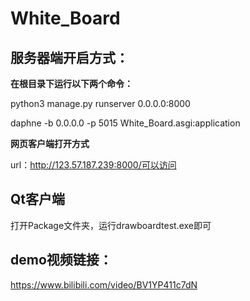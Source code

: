 # White_Board

## 服务器端开启方式：

**在根目录下运行以下两个命令：**

python3 manage.py runserver 0.0.0.0:8000

daphne -b 0.0.0.0 -p 5015 White_Board.asgi:application

**网页客户端打开方式**

url：http://123.57.187.239:8000/可以访问



## Qt客户端

打开Package文件夹，运行drawboardtest.exe即可



## demo视频链接：

https://www.bilibili.com/video/BV1YP411c7dN

